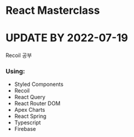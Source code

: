 # React Masterclass


# UPDATE BY 2022-07-19
Recoil 공부


### Using:

- Styled Components
- Recoil
- React Query
- React Router DOM
- Apex Charts
- React Spring
- Typescript
- Firebase
